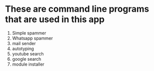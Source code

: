 # These are command line programs that are used in this app

<ol>
  <li>Simple spammer</li>
  <li>Whatsapp spammer</li>
  <li>mail sender</li>
  <li>autotyping</li>
  <li>youtube search</li>
  <li>google search</li>
  <li>module installer</li>
</ol>
